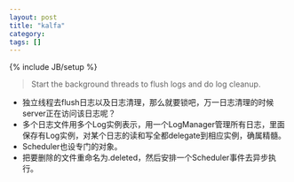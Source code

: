 ```yaml
---
layout: post
title: "kalfa"
category:
tags: []
---
```

{% include JB/setup %}
>Start the background threads to flush logs and do log cleanup.
-  独立线程去flush日志以及日志清理，那么就要锁吧，万一日志清理的时候server正在访问该日志呢？
-  多个日志文件用多个Log实例表示，用一个LogManager管理所有日志，里面保存有Log实例，对某个日志的读和写全都delegate到相应实例，确属精髓。
-  Scheduler也设专门的对象。
-  把要删除的文件重命名为.deleted，然后安排一个Scheduler事件去异步执行。
